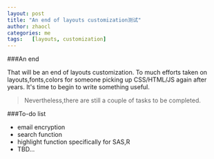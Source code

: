 ```yaml
---
layout: post
title: "An end of layouts customization测试"
author: zhaocl
categories: me
tags:   [layouts, customization]
---
```


###An end 

That will be an end of layouts customization. To much efforts taken on layouts,fonts,colors for someone picking up CSS/HTML/JS again after years. It's time to begin to write something useful.

> Nevertheless,there are still a couple of tasks to be completed.

###To-do list

* email encryption
* search function
* highlight function specifically for SAS,R
* TBD...
